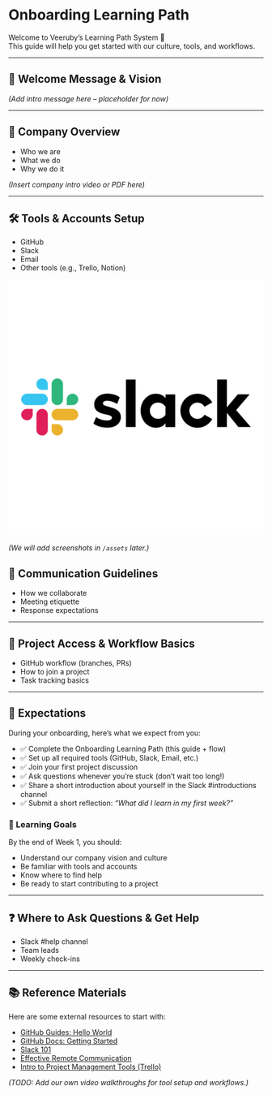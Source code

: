 # Onboarding Learning Path

Welcome to Veeruby’s Learning Path System 🚀  
This guide will help you get started with our culture, tools, and workflows.

---

## 📌 Welcome Message & Vision
*(Add intro message here – placeholder for now)*

---

## 🏢 Company Overview
- Who we are  
- What we do  
- Why we do it  

*(Insert company intro video or PDF here)*

---

## 🛠️ Tools & Accounts Setup
- GitHub  
- Slack  
- Email  
- Other tools (e.g., Trello, Notion)  

![Slack Setup](/assets/slack-setup.png)

*(We will add screenshots in `/assets` later.)*


## 💬 Communication Guidelines
- How we collaborate  
- Meeting etiquette  
- Response expectations  

---

## 📂 Project Access & Workflow Basics
- GitHub workflow (branches, PRs)  
- How to join a project  
- Task tracking basics  

---

## 🎯 Expectations

During your onboarding, here’s what we expect from you:

- ✅ Complete the Onboarding Learning Path (this guide + flow)
- ✅ Set up all required tools (GitHub, Slack, Email, etc.)
- ✅ Join your first project discussion
- ✅ Ask questions whenever you’re stuck (don’t wait too long!)
- ✅ Share a short introduction about yourself in the Slack #introductions channel
- ✅ Submit a short reflection: *“What did I learn in my first week?”*

### 📅 Learning Goals
By the end of Week 1, you should:
- Understand our company vision and culture
- Be familiar with tools and accounts
- Know where to find help
- Be ready to start contributing to a project


---

## ❓ Where to Ask Questions & Get Help
- Slack #help channel  
- Team leads  
- Weekly check-ins  

---

## 📚 Reference Materials
Here are some external resources to start with:
- [GitHub Guides: Hello World](https://guides.github.com/activities/hello-world/)
- [GitHub Docs: Getting Started](https://docs.github.com/en/get-started)
- [Slack 101](https://slack.com/help/articles/218080037-Getting-started-for-new-users)
- [Effective Remote Communication](https://www.youtube.com/watch?v=2FZ6zqkDJyo)
- [Intro to Project Management Tools (Trello)](https://www.youtube.com/watch?v=5XdcRzSxHnc)

*(TODO: Add our own video walkthroughs for tool setup and workflows.)*
